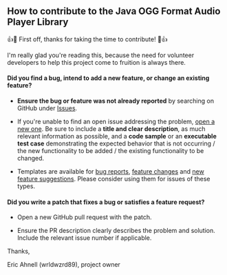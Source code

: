 ## How to contribute to the Java OGG Format Audio Player Library

:+1::tada: First off, thanks for taking the time to contribute! :tada::+1:

I'm really glad you're reading this, because the need for volunteer developers to help this project come to fruition is always there.

#### **Did you find a bug, intend to add a new feature, or change an existing feature?**

* **Ensure the bug or feature was not already reported** by searching on GitHub under [Issues](https://github.com/wrldwzrd89/lib-java-audio-ogg/issues).

* If you're unable to find an open issue addressing the problem, [open a new one](https://github.com/wrldwzrd89/lib-java-audio-ogg/issues/new). Be sure to include a **title and clear description**, as much relevant information as possible, and a **code sample** or an **executable test case** demonstrating the expected behavior that is not occurring / the new functionality to be added / the existing functionality to be changed.

* Templates are available for [bug reports](https://github.com/wrldwzrd89/lib-java-audio-ogg/issues/new?template=bug_report.md), [feature changes](https://github.com/wrldwzrd89/lib-java-audio-ogg/issues/new?template=feature-change-request.md) and [new feature suggestions](https://github.com/wrldwzrd89/lib-java-audio-ogg/issues/new?template=feature_request.md). Please consider using them for issues of these types.

#### **Did you write a patch that fixes a bug or satisfies a feature request?**

* Open a new GitHub pull request with the patch.

* Ensure the PR description clearly describes the problem and solution. Include the relevant issue number if applicable.

Thanks,

Eric Ahnell (wrldwzrd89), project owner
